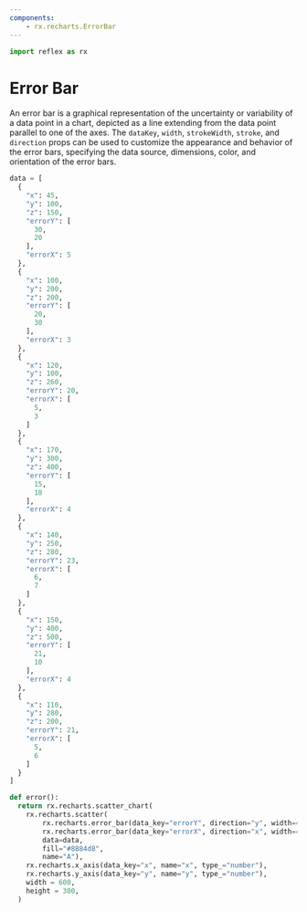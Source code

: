 ```yaml
---
components:
    - rx.recharts.ErrorBar
---
```


```python exec
import reflex as rx
```

# Error Bar

An error bar is a graphical representation of the uncertainty or variability of a data point in a chart, depicted as a line extending from the data point parallel to one of the axes. The `dataKey`, `width`, `strokeWidth`, `stroke`, and `direction` props can be used to customize the appearance and behavior of the error bars, specifying the data source, dimensions, color, and orientation of the error bars.

```python demo graphing
data = [
  {
    "x": 45,
    "y": 100,
    "z": 150,
    "errorY": [
      30,
      20
    ],
    "errorX": 5
  },
  {
    "x": 100,
    "y": 200,
    "z": 200,
    "errorY": [
      20,
      30
    ],
    "errorX": 3
  },
  {
    "x": 120,
    "y": 100,
    "z": 260,
    "errorY": 20,
    "errorX": [
      5,
      3
    ]
  },
  {
    "x": 170,
    "y": 300,
    "z": 400,
    "errorY": [
      15,
      18
    ],
    "errorX": 4
  },
  {
    "x": 140,
    "y": 250,
    "z": 280,
    "errorY": 23,
    "errorX": [
      6,
      7
    ]
  },
  {
    "x": 150,
    "y": 400,
    "z": 500,
    "errorY": [
      21,
      10
    ],
    "errorX": 4
  },
  {
    "x": 110,
    "y": 280,
    "z": 200,
    "errorY": 21,
    "errorX": [
      5,
      6
    ]
  }
]

def error():
  return rx.recharts.scatter_chart(
    rx.recharts.scatter(
        rx.recharts.error_bar(data_key="errorY", direction="y", width=4, stroke_width=2, stroke="red"),
        rx.recharts.error_bar(data_key="errorX", direction="x", width=4, stroke_width=2),
        data=data,
        fill="#8884d8",
        name="A"),
    rx.recharts.x_axis(data_key="x", name="x", type_="number"), 
    rx.recharts.y_axis(data_key="y", name="y", type_="number"),
    width = 600,
    height = 300,
  )
```
